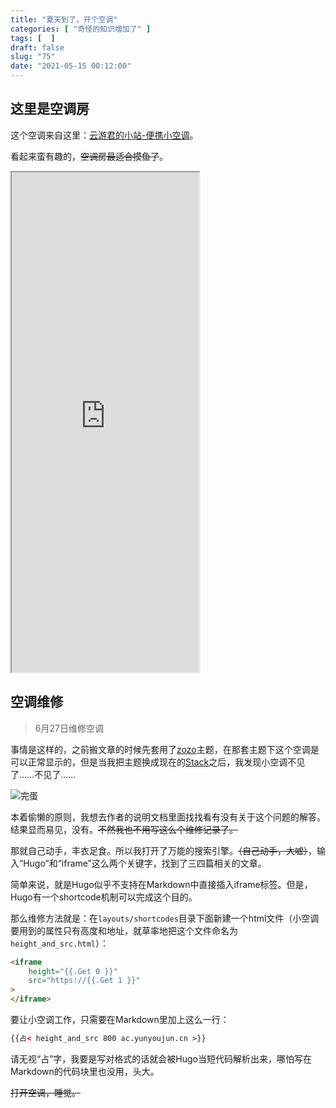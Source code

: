 ```yaml
---
title: "夏天到了，开个空调"
categories: [ "奇怪的知识增加了" ]
tags: [  ]
draft: false
slug: "75"
date: "2021-05-15 00:12:00"
---
```


## 这里是空调房

这个空调来自这里：[云游君的小站-便携小空调](https://www.yunyoujun.cn/posts/air-conditioner/)。

看起来蛮有趣的，~~空调房最适合摸鱼了~~。

<iframe height=800 src="https://ac.yunyoujun.cn"></iframe>

## 空调维修

> 6月27日维修空调

事情是这样的，之前搬文章的时候先套用了[zozo](https://github.com/varkai/hugo-theme-zozo)主题，在那套主题下这个空调是可以正常显示的，但是当我把主题换成现在的[Stack](https://github.com/CaiJimmy/hugo-theme-stack)之后，我发现小空调不见了……不见了……

![完蛋](https://i.loli.net/2021/06/27/3iDmAFlU8eZkhRV.jpg)

本着偷懒的原则，我想去作者的说明文档里面找找看有没有关于这个问题的解答。结果显而易见，没有。~~不然我也不用写这么个维修记录了。~~

那就自己动手，丰衣足食。所以我打开了万能的搜索引擎。~~（自己动手，大嘘）~~，输入“Hugo”和“iframe”这么两个关键字，找到了三四篇相关的文章。

简单来说，就是Hugo似乎不支持在Markdown中直接插入iframe标签。但是，Hugo有一个shortcode机制可以完成这个目的。

那么维修方法就是：在`layouts/shortcodes`目录下面新建一个html文件（小空调要用到的属性只有高度和地址，就草率地把这个文件命名为`height_and_src.html`）：

```html
<iframe
    height="{{.Get 0 }}"
    src="https://{{.Get 1 }}"
>
</iframe>
```

要让小空调工作，只需要在Markdown里加上这么一行：

```html
{{占< height_and_src 800 ac.yunyoujun.cn >}}
```

请无视“占”字，我要是写对格式的话就会被Hugo当短代码解析出来，哪怕写在Markdown的代码块里也没用，头大。

~~打开空调，睡觉。~~

